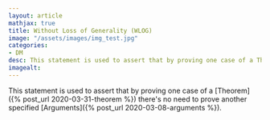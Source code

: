 ```yaml
---
layout: article
mathjax: true
title: Without Loss of Generality (WLOG)
image: "/assets/images/img_test.jpg"
categories:
- DM
desc: This statement is used to assert that by proving one case of a Theorem there's no need to prove another specified Arguments. 
imagealt: 
---
```


This statement is used to assert that by proving one case of a [Theorem]({% post_url 2020-03-31-theorem %}) there's no need to prove another specified [Arguments]({% post_url 2020-03-08-arguments %}).